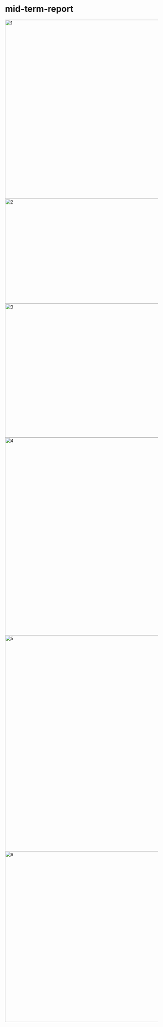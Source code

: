 # mid-term-report
<img width="1051" height="590" alt="1" src="https://github.com/user-attachments/assets/78e54302-4891-41ba-b607-08ad4acbb8b0" />
<img width="1051" height="346" alt="2" src="https://github.com/user-attachments/assets/5a1b6d64-2ce4-458f-aeee-58c84b8566e3" />
<img width="1037" height="441" alt="3" src="https://github.com/user-attachments/assets/46e1aa49-b9d4-4173-ae94-80ebb8e4a36a" />
<img width="1055" height="652" alt="4" src="https://github.com/user-attachments/assets/47b4875c-267d-4c74-b0f0-4edf84e06350" />
<img width="1103" height="712" alt="5" src="https://github.com/user-attachments/assets/888ac7a8-714e-4ba5-b453-88526b1bbc76" />
<img width="1121" height="563" alt="6" src="https://github.com/user-attachments/assets/c72ebd36-ecb6-4107-91d3-1eb65935261c" />
